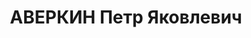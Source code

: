 ---
title: АВЕРКИН Петр Яковлевич
description: "Род. в 1907, с. Подлесное, русский, обр.: малограмотный, б/п. Проживал:\
  \ Красногвардейский р-н, с. Ладовская Балка. Председатель колхоза \n  Арестован\
  \ 21.09.1937. Приговор: ВМН. Расстрелян"
---